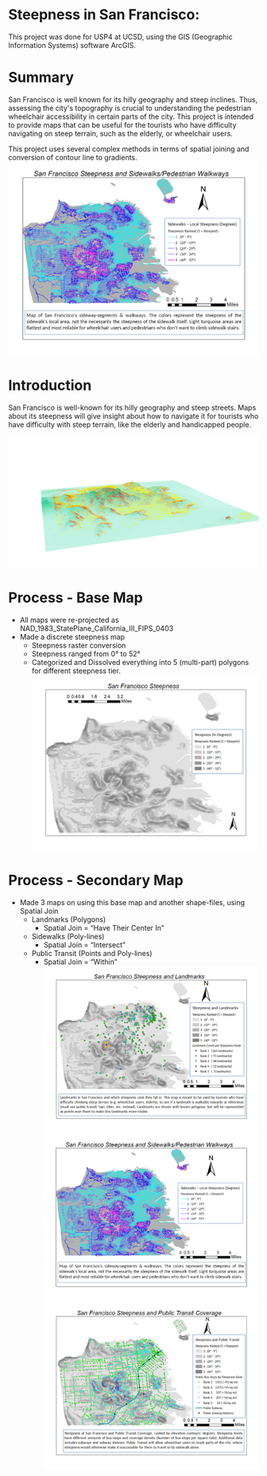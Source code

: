 # Steepness in San Francisco:
This project was done for USP4 at UCSD, using the GIS (Geographic Information Systems) software ArcGIS. 

# Summary
San Francisco is well known for its hilly geography and steep inclines. Thus, assessing the city's topography is crucial to understanding the pedestrian wheelchair accessibility in certain parts of the city. This project is intended to provide maps that can be useful for the tourists who have difficulty navigating on steep terrain, such as the elderly, or wheelchair users. 

This project uses several complex methods in terms of spatial joining and conversion of contour line to gradients.
![](sidewalk_steepness.png)

# Introduction
San Francisco is well-known for its hilly geography and steep streets.
Maps about its steepness will give insight about how to navigate it for tourists who have difficulty with steep terrain, like the elderly and handicapped people.

![](pictures/sf3Dstreethill.png)
# Process - Base Map
* All maps were re-projected as NAD_1983_StatePlane_California_III_FIPS_0403
* Made a discrete steepness map 
  * Steepness raster conversion 
  * Steepness ranged from 0° to 52°
  * Categorized and Dissolved everything into 5 (multi-part) polygons for different steepness tier.
![](pictures/base_map.png)

# Process - Secondary Map
* Made 3 maps on using this base map and another shape-files, using Spatial Join
  * Landmarks (Polygons)
    * Spatial Join = “Have Their Center In”
  * Sidewalks (Poly-lines)
    * Spatial Join = “Intersect”
  * Public Transit (Points and Poly-lines)
    * Spatial Join = “Within”
![](pictures/landmark_steepness.png)
![](pictures/sidewalk_steepness.png)
![](pictures/transit_coverage_steepness.png)




